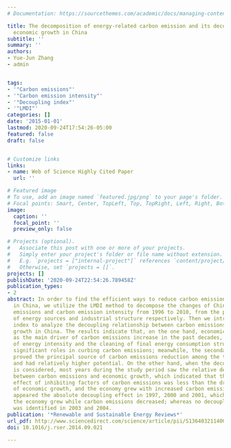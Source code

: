 ```yaml
---
# Documentation: https://sourcethemes.com/academic/docs/managing-content/

title: The decomposition of energy-related carbon emission and its decoupling with
  economic growth in China
subtitle: ''
summary: ''
authors:
- Yue-Jun Zhang
- admin


tags:
- '"Carbon emissions"'
- '"Carbon emission intensity"'
- '"Decoupling index"'
- '"LMDI"'
categories: []
date: '2015-01-01'
lastmod: 2020-09-24T17:54:26-05:00
featured: false
draft: false


# Customize links
links:
- name: Web of Science Highly Cited Paper
  url: ''

# Featured image
# To use, add an image named `featured.jpg/png` to your page's folder.
# Focal points: Smart, Center, TopLeft, Top, TopRight, Left, Right, BottomLeft, Bottom, BottomRight.
image:
  caption: ''
  focal_point: ''
  preview_only: false

# Projects (optional).
#   Associate this post with one or more of your projects.
#   Simply enter your project's folder or file name without extension.
#   E.g. `projects = ["internal-project"]` references `content/project/deep-learning/index.md`.
#   Otherwise, set `projects = []`.
projects: []
publishDate: '2020-09-24T22:54:26.789458Z'
publication_types:
- 2
abstract: In order to find the efficient ways to reduce carbon emission intensity
  in China, we utilize the LMDI method to decompose the changes of China׳s carbon
  emissions and carbon emission intensity from 1996 to 2010, from the perspectives
  of energy sources and industrial structure respectively. Then we introduce the decoupling
  index to analyze the decoupling relationship between carbon emissions and economic
  growth in China. The results indicate that, on the one hand, economic growth appeared
  as the main driver of carbon emissions increase in the past decades, while the decrease
  of energy intensity and the cleaning of final energy consumption structure played
  significant roles in curbing carbon emissions; meanwhile, the secondary industry
  proved the principal source of carbon emissions reduction among the three industries
  and had relatively higher potential. On the other hand, when the decoupling relationship
  is considered, most years during the study period saw the relative decoupling effect
  between carbon emissions and economic growth, which indicated that the reduction
  effect of inhibiting factors of carbon emissions was less than the driving effect
  of economic growth, and the economy grew with increased carbon emissions; there
  appeared the absolute decoupling effect in 1997, 2000 and 2001, which implied that
  the economy grew while carbon emissions decreased; whereas no decoupling effect
  was identified in 2003 and 2004.
publication: '*Renewable and Sustainable Energy Reviews*'
url_pdf: http://www.sciencedirect.com/science/article/pii/S1364032114007941
doi: 10.1016/j.rser.2014.09.021

---
```

